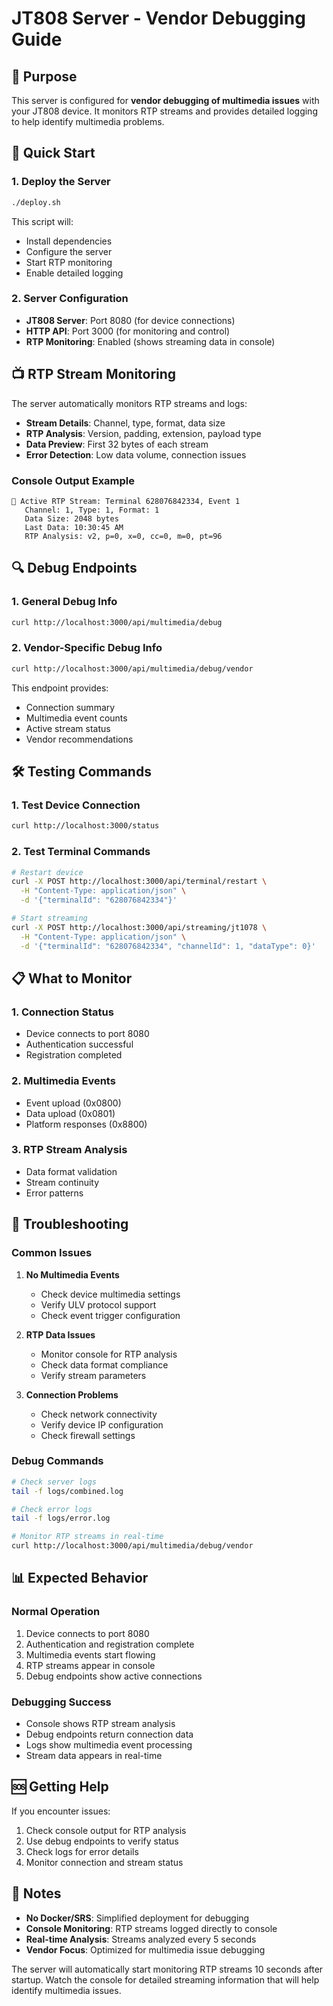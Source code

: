 # JT808 Server - Vendor Debugging Guide

## 🎯 Purpose

This server is configured for **vendor debugging of multimedia issues** with your JT808 device. It monitors RTP streams and provides detailed logging to help identify multimedia problems.

## 🚀 Quick Start

### 1. Deploy the Server

```bash
./deploy.sh
```

This script will:

- Install dependencies
- Configure the server
- Start RTP monitoring
- Enable detailed logging

### 2. Server Configuration

- **JT808 Server**: Port 8080 (for device connections)
- **HTTP API**: Port 3000 (for monitoring and control)
- **RTP Monitoring**: Enabled (shows streaming data in console)

## 📺 RTP Stream Monitoring

The server automatically monitors RTP streams and logs:

- **Stream Details**: Channel, type, format, data size
- **RTP Analysis**: Version, padding, extension, payload type
- **Data Preview**: First 32 bytes of each stream
- **Error Detection**: Low data volume, connection issues

### Console Output Example

```
🎥 Active RTP Stream: Terminal 628076842334, Event 1
   Channel: 1, Type: 1, Format: 1
   Data Size: 2048 bytes
   Last Data: 10:30:45 AM
   RTP Analysis: v2, p=0, x=0, cc=0, m=0, pt=96
```

## 🔍 Debug Endpoints

### 1. General Debug Info

```bash
curl http://localhost:3000/api/multimedia/debug
```

### 2. Vendor-Specific Debug Info

```bash
curl http://localhost:3000/api/multimedia/debug/vendor
```

This endpoint provides:

- Connection summary
- Multimedia event counts
- Active stream status
- Vendor recommendations

## 🛠️ Testing Commands

### 1. Test Device Connection

```bash
curl http://localhost:3000/status
```

### 2. Test Terminal Commands

```bash
# Restart device
curl -X POST http://localhost:3000/api/terminal/restart \
  -H "Content-Type: application/json" \
  -d '{"terminalId": "628076842334"}'

# Start streaming
curl -X POST http://localhost:3000/api/streaming/jt1078 \
  -H "Content-Type: application/json" \
  -d '{"terminalId": "628076842334", "channelId": 1, "dataType": 0}'
```

## 📋 What to Monitor

### 1. Connection Status

- Device connects to port 8080
- Authentication successful
- Registration completed

### 2. Multimedia Events

- Event upload (0x0800)
- Data upload (0x0801)
- Platform responses (0x8800)

### 3. RTP Stream Analysis

- Data format validation
- Stream continuity
- Error patterns

## 🔧 Troubleshooting

### Common Issues

1. **No Multimedia Events**

   - Check device multimedia settings
   - Verify ULV protocol support
   - Check event trigger configuration

2. **RTP Data Issues**

   - Monitor console for RTP analysis
   - Check data format compliance
   - Verify stream parameters

3. **Connection Problems**
   - Check network connectivity
   - Verify device IP configuration
   - Check firewall settings

### Debug Commands

```bash
# Check server logs
tail -f logs/combined.log

# Check error logs
tail -f logs/error.log

# Monitor RTP streams in real-time
curl http://localhost:3000/api/multimedia/debug/vendor
```

## 📊 Expected Behavior

### Normal Operation

1. Device connects to port 8080
2. Authentication and registration complete
3. Multimedia events start flowing
4. RTP streams appear in console
5. Debug endpoints show active connections

### Debugging Success

- Console shows RTP stream analysis
- Debug endpoints return connection data
- Logs show multimedia event processing
- Stream data appears in real-time

## 🆘 Getting Help

If you encounter issues:

1. Check console output for RTP analysis
2. Use debug endpoints to verify status
3. Check logs for error details
4. Monitor connection and stream status

## 📝 Notes

- **No Docker/SRS**: Simplified deployment for debugging
- **Console Monitoring**: RTP streams logged directly to console
- **Real-time Analysis**: Streams analyzed every 5 seconds
- **Vendor Focus**: Optimized for multimedia issue debugging

The server will automatically start monitoring RTP streams 10 seconds after startup. Watch the console for detailed streaming information that will help identify multimedia issues.

